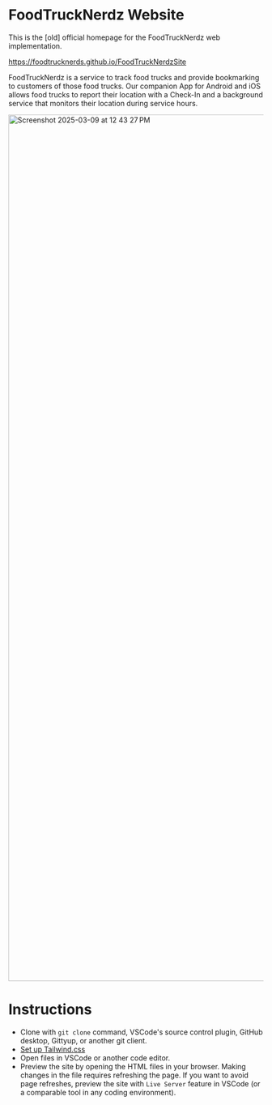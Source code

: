 # FoodTruckNerdz Website

This is the [old] official homepage for the FoodTruckNerdz web implementation.

https://foodtrucknerds.github.io/FoodTruckNerdzSite

FoodTruckNerdz is a service to track food trucks and provide bookmarking to customers of those food trucks. Our companion App for Android and iOS allows food trucks to report their location with a Check-In and a background service that monitors their location during service hours.

<img width="1710" alt="Screenshot 2025-03-09 at 12 43 27 PM" src="https://github.com/user-attachments/assets/54fd1963-43e6-4528-85b5-fd99bee0c59d" />

# Instructions

- Clone with `git clone` command, VSCode's source control plugin, GitHub desktop, Gittyup, or another git client.
- [Set up Tailwind.css](https://github.com/FoodTruckNerds/docs/blob/main/plain%20markdown/tailwind-setup-instructions.md)
- Open files in VSCode or another code editor.
- Preview the site by opening the HTML files in your browser. Making changes in the file requires refreshing the page. If you want to avoid page refreshes, preview the site with `Live Server` feature in VSCode (or a comparable tool in any coding environment).
